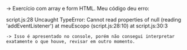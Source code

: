 -> Exercício com array e form HTML. Meu código deu erro:

script.js:28  Uncaught TypeError: Cannot read properties of null (reading 'addEventListener')
    at meuEscopo (script.js:28:10)
    at script.js:30:3

    -> Isso é apresentado no console, porém não consegui interpretar exatamente o que houve, revisar em outro momento.